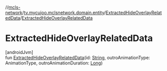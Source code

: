 //[mcls-network](../../../index.md)/[tv.mycujoo.mclsnetwork.domain.entity](../index.md)/[ExtractedHideOverlayRelatedData](index.md)/[ExtractedHideOverlayRelatedData](-extracted-hide-overlay-related-data.md)

# ExtractedHideOverlayRelatedData

[androidJvm]\
fun [ExtractedHideOverlayRelatedData](-extracted-hide-overlay-related-data.md)(id: [String](https://kotlinlang.org/api/latest/jvm/stdlib/kotlin/-string/index.html), outroAnimationType: AnimationType, outroAnimationDuration: [Long](https://kotlinlang.org/api/latest/jvm/stdlib/kotlin/-long/index.html))
